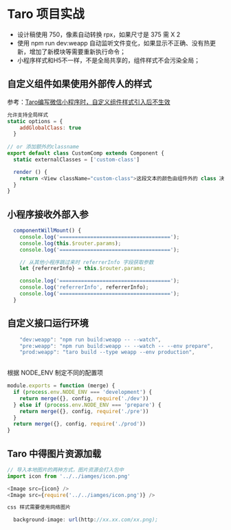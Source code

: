 # Taro 项目实战

* 设计稿使用 750，像素自动转换 rpx，如果尺寸是 375 需 X 2
* 使用 npm run dev:weapp 自动监听文件变化，如果显示不正确、没有热更新，增加了新模块等需要重新执行命令；
* 小程序样式和H5不一样，不是全局共享的，组件样式不会污染全局；


## 自定义组件如果使用外部传人的样式

参考：[Taro编写微信小程序时，自定义组件样式引入后不生效](https://segmentfault.com/a/1190000020365328) 

```js
允许支持全局样式
static options = {
    addGlobalClass: true
  }
  
// or 添加额外的classname
export default class CustomComp extends Component {
  static externalClasses = ['custom-class']

  render () {
    return <View className="custom-class">这段文本的颜色由组件外的 class 决定</View>
  }
}  
```

## 小程序接收外部入参

```js
  componentWillMount() {
    console.log('====================================');
    console.log(this.$router.params);
    console.log('====================================');

    // 从其他小程序跳过来时 referrerInfo 字段获取参数
    let {referrerInfo} = this.$router.params;

    console.log('====================================');
    console.log('referrerInfo', referrerInfo);
    console.log('====================================');
  }
```

## 自定义接口运行环境

```js
    "dev:weapp": "npm run build:weapp -- --watch",
    "pre:weapp": "npm run build:weapp -- --watch -- --env prepare",
    "prod:weapp": "taro build --type weapp --env production",
   
```

根据 NODE_ENV 制定不同的配置项

```js
module.exports = function (merge) {
  if (process.env.NODE_ENV === 'development') {
    return merge({}, config, require('./dev'))
  } else if (process.env.NODE_ENV === 'prepare') {
    return merge({}, config, require('./pre'))
  }
  return merge({}, config, require('./prod'))
}
```

## Taro 中得图片资源加载

```js
// 导入本地图片的两种方式，图片资源会打入包中
import icon from '../../iamges/icon.png'

<Image src={icon} />
<Image src={require('../../iamges/icon.png')} />

css 样式需要使用网络图片

  background-image: url(http://xx.xx.com/xx.png);

```
